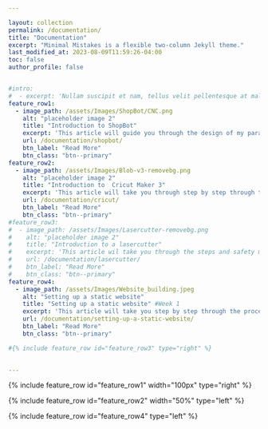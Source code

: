 ```yaml
---

layout: collection
permalink: /documentation/
title: "Documentation"
excerpt: "Minimal Mistakes is a flexible two-column Jekyll theme."
last_modified_at: 2023-08-09T11:59:26-04:00
toc: false
author_profile: false


#intro: 
#  - excerpt: 'Nullam suscipit et nam, tellus velit pellentesque at malesuada, enim eaque. Quis nulla, netus tempor in diam gravida tincidunt, *proin faucibus* voluptate felis id sollicitudin. Centered with `type="center"`'
feature_row1:
  - image_path: /assets/Images/ShopBot/CNC.png
    alt: "placeholder image 2"
    title: "Introduction to ShopBot"
    excerpt: 'This article will guide you through the design of my parametric box and step by step through the process of using the ShopBot'
    url: /documentation/shopbot/
    btn_label: "Read More"
    btn_class: "btn--primary"
feature_row2:
  - image_path: /assets/Images/Blob-v3-removebg.png
    alt: "placeholder image 2"
    title: "Introduction to  Cricut Maker 3"
    excerpt: 'This article will take you through step by step through the process off using the Cricut maker 3 and my experience'
    url: /documentation/cricut/
    btn_label: "Read More"
    btn_class: "btn--primary"
#feature_row3:
#  - image_path: /assets/Images/Lasercutter-removebg.png
#    alt: "placeholder image 2"
#    title: "Introduction to a lasercutter"
#    excerpt: 'This article wil take you through the steps and safety measures on how to use the BRM Laser Machine'
#    url: /documentation/lasercutter/
#    btn_label: "Read More"
#    btn_class: "btn--primary"
feature_row4:
  - image_path: /assets/Images/Website_building.jpeg
    alt: "Setting up a static website"
    title: "Setting up a static website" #Week 1
    excerpt: 'This article will take you step by step through the process of building your own static website.'
    url: /documentation/setting-up-a-static-website/
    btn_label: "Read More"
    btn_class: "btn--primary"

#{% include feature_row id="feature_row3" type="right" %}

   
---
```


{% include feature_row id="feature_row1" width="100px" type="right" %}

{% include feature_row id="feature_row2" width="50%" type="left" %}

{% include feature_row id="feature_row4" type="left" %}
